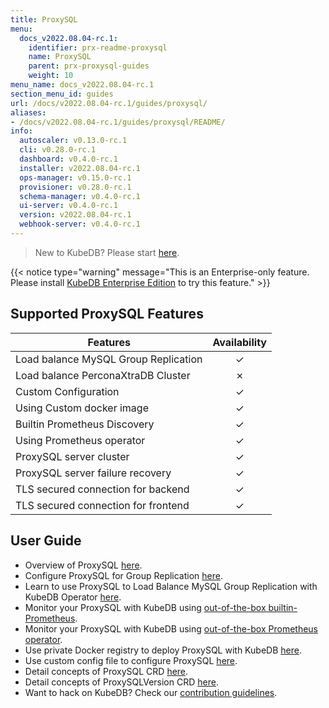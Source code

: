 ```yaml
---
title: ProxySQL
menu:
  docs_v2022.08.04-rc.1:
    identifier: prx-readme-proxysql
    name: ProxySQL
    parent: prx-proxysql-guides
    weight: 10
menu_name: docs_v2022.08.04-rc.1
section_menu_id: guides
url: /docs/v2022.08.04-rc.1/guides/proxysql/
aliases:
- /docs/v2022.08.04-rc.1/guides/proxysql/README/
info:
  autoscaler: v0.13.0-rc.1
  cli: v0.28.0-rc.1
  dashboard: v0.4.0-rc.1
  installer: v2022.08.04-rc.1
  ops-manager: v0.15.0-rc.1
  provisioner: v0.28.0-rc.1
  schema-manager: v0.4.0-rc.1
  ui-server: v0.4.0-rc.1
  version: v2022.08.04-rc.1
  webhook-server: v0.4.0-rc.1
---
```


> New to KubeDB? Please start [here](/docs/v2022.08.04-rc.1/README).

{{< notice type="warning" message="This is an Enterprise-only feature. Please install [KubeDB Enterprise Edition](/docs/v2022.08.04-rc.1/setup/install/enterprise) to try this feature." >}}

## Supported ProxySQL Features

| Features                             | Availability |
| ------------------------------------ | :----------: |
| Load balance MySQL Group Replication |   &#10003;   |
| Load balance PerconaXtraDB Cluster   |   &#10007;   |
| Custom Configuration                 |   &#10003;   |
| Using Custom docker image            |   &#10003;   |
| Builtin Prometheus Discovery         |   &#10003;   |
| Using Prometheus operator            |   &#10003;   |
| ProxySQL server cluster              |   &#10003;   |
| ProxySQL server failure recovery     |   &#10003;   |
| TLS secured connection for backend   |   &#10003;   |
| TLS secured connection for frontend  |   &#10003;   |

## User Guide

- Overview of ProxySQL [here](/docs/v2022.08.04-rc.1/guides/proxysql/overview/overview).
- Configure ProxySQL for Group Replication [here](/docs/v2022.08.04-rc.1/guides/proxysql/overview/configure-proxysql).
- Learn to use ProxySQL to Load Balance MySQL Group Replication with KubeDB Operator [here](/docs/v2022.08.04-rc.1/guides/proxysql/quickstart/load-balance-mysql-group-replication).
- Monitor your ProxySQL with KubeDB using [out-of-the-box builtin-Prometheus](/docs/v2022.08.04-rc.1/guides/proxysql/monitoring/using-builtin-prometheus).
- Monitor your ProxySQL with KubeDB using [out-of-the-box Prometheus operator](/docs/v2022.08.04-rc.1/guides/proxysql/monitoring/using-prometheus-operator).
- Use private Docker registry to deploy ProxySQL with KubeDB [here](/docs/v2022.08.04-rc.1/guides/proxysql/private-registry/using-private-registry).
- Use custom config file to configure ProxySQL [here](/docs/v2022.08.04-rc.1/guides/proxysql/configuration/using-config-file).
- Detail concepts of ProxySQL CRD [here](/docs/v2022.08.04-rc.1/guides/proxysql/concepts/proxysql).
- Detail concepts of ProxySQLVersion CRD [here](/docs/v2022.08.04-rc.1/guides/proxysql/concepts/catalog).
- Want to hack on KubeDB? Check our [contribution guidelines](/docs/v2022.08.04-rc.1/CONTRIBUTING).

